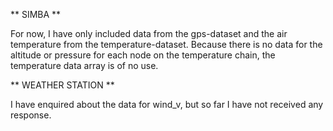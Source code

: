 ** SIMBA **

For now, I have only included data from the gps-dataset and the air temperature from the temperature-dataset. Because there 
is no data for the altitude or pressure for each node on the temperature chain, the temperature data array is of no use.


** WEATHER STATION **

I have enquired about the data for wind_v, but so far I have not received any response.
